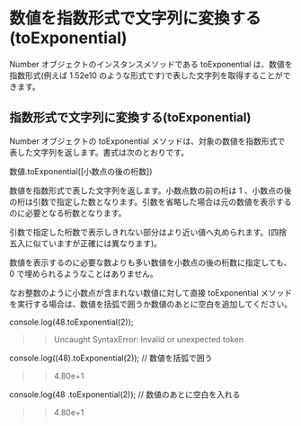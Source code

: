 # 数値を指数形式で文字列に変換する(toExponential)
Number オブジェクトのインスタンスメソッドである toExponential は、数値を指数形式(例えば 1.52e10 のような形式です)で表した文字列を取得することができます。

## 指数形式で文字列に変換する(toExponential)
Number オブジェクトの toExponential メソッドは、対象の数値を指数形式で表した文字列を返します。書式は次のとおりです。

数値.toExponential([小数点の後の桁数])

数値を指数形式で表した文字列を返します。小数点数の前の桁は 1 、小数点の後の桁は引数で指定した数となります。引数を省略した場合は元の数値を表示するのに必要となる桁数となります。

引数で指定した桁数で表示しきれない部分はより近い値へ丸められます。(四捨五入に似ていますが正確には異なります)。

数値を表示するのに必要な数よりも多い数値を小数点の後の桁数に指定しても、 0 で埋められるようなことはありません。

なお整数のように小数点が含まれない数値に対して直接 toExponential メソッドを実行する場合は、数値を括弧で囲うか数値のあとに空白を追加してください。

console.log(48.toExponential(2));
>> Uncaught SyntaxError: Invalid or unexpected token

console.log((48).toExponential(2)); // 数値を括弧で囲う
>> 4.80e+1

console.log(48 .toExponential(2)); // 数値のあとに空白を入れる
>> 4.80e+1
